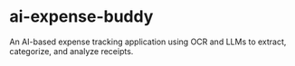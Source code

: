 # ai-expense-buddy
An AI-based expense tracking application using OCR and LLMs to extract, categorize, and analyze receipts.
